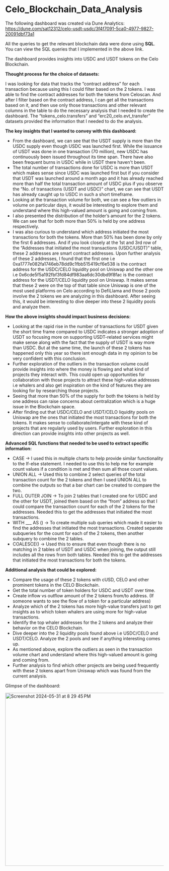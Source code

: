 # Celo_Blockchain_Data_Analysis

The following dashboard was created via Dune Analytics: https://dune.com/sat12312/celo-usdt-usdc/3f4f7091-5ca0-4977-9827-20091dbf73a1

All the queries to get the relevant blockchain data were done using **SQL**. You can view the SQL queries that I implemented in the above link. 

The dashboard provides insights into USDC and USDT tokens on the Celo Blockchain.

**Thought process for the choice of datasets:**

I was looking for data that tracks the “contract address” for each transaction because using this I could filter based on the 2 tokens. I was able to find the contract addresses for both the tokens from Celoscan. 
And after I filter based on the contract address, I can get all the transactions based on it, and then use only those transactions and other relevant columns in the table to do the necessary analysis that I needed to create the dashboard.
The “tokens_celo.transfers” and “erc20_celo.evt_transfer” datasets provided the information that I needed to do the analysis. 


**The key insights that I wanted to convey with this dashboard:**

- From the dashboard, we can see that the USDT supply is more than the USDC supply even though USDC was launched first. While the issuance of USDT was done in one transaction (70 million), new USDC has continuously been issued throughout its time span. There have also been frequent burns in USDC while in USDT there haven't been.
- The total number of transactions done for USDC is more than USDT which makes sense since USDC was launched first but if you consider that USDT was launched around a month ago and it has already reached more than half the total transaction amount of USDC plus if you observe the “No. of transactions (USDT and USDC)” chart, we can see that USDT has already caught up to USDC in such a short timeframe.
- Looking at the transaction volume for both, we can see a few outliers in volume on particular days, it would be interesting to explore them and understand where this high-valued amount is going and coming from.
- I also presented the distribution of the holder’s amount for the 2 tokens. We can see that for both more than 50% is held by one address respectively.
- I was also curious to understand which address initiated the most transactions for both the tokens. More than 50% has been done by only the first 6 addresses. And if you look closely at the 1st and 3rd row of the “Addresses that initiated the most transactions (USDC/USDT)” table, these 2 addresses are smart contract addresses. Upon further analysis of these 2 addresses, I found that the first one i.e 0xa1777e082fa1746eb78dd9c1fbb515419cf6e538 is the contract address for the USDC/CELO liquidity pool on Uniswap and the other one i.e 0x6cde5f5a192fbf3fd84df983aa6dc30dbd9f8fac is the contract address for the USDT/CELO liquidity pool on Uniswap. It makes sense that these 2 were on the top of that table since Uniswap is one of the most used platforms on Celo according to DefiLlama and those 2 pools involve the 2 tokens we are analyzing in this dashboard. After seeing this, it would be interesting to dive deeper into these 2 liquidity pools and analyze them.

**How the above insights should impact business decisions:**
- Looking at the rapid rise in the number of transactions for USDT given the short time frame compared to USDC indicates a stronger adoption of USDT so focusing more on supporting USDT-related services might make sense along with the fact that the supply of USDT is way more than USDC. But at the same time, the launch of these 2 tokens has happened only this year so there isnt enough data in my opinion to be very confident with this conclusion.
- Further exploration of the outliers in the transaction volume could provide insights into where the money is flowing and what kind of projects they interact with. This could open up opportunities for collaboration with those projects to attract these high-value addresses i.e whalers and also get inspiration on the kind of features they are looking for by researching those projects.
- Seeing that more than 50% of the supply for both the tokens is held by one address can raise concerns about centralization which is a huge issue in the Blockchain space.
- After finding out that USDC/CELO and USDT/CELO liquidity pools on Uniswap are the ones that initiated the most transactions for both the tokens. It makes sense to collaborate/intergate with these kind of projects that are regularly used by users. Further exploration in this direction can provide insights into other projects as well.


**Advanced SQL functions that needed to be used to extract specific information:**
- CASE -> I used this in multiple charts to help provide similar functionality to the If-else statement. I needed to use this to help me for example count values if a condition is met and then sum all those count values.
- UNION ALL -> Used this to combine 2 select queries of the total transaction count for the 2 tokens and then I used UNION ALL to combine the outputs so that a bar chart can be created to compare the two.
- FULL OUTER JOIN -> To join 2 tables that I created one for USDC and the other for USDT, joined them based on the “from” address so that I could compare the transaction count for each of the 2 tokens for the addresses. Needed this to get the addresses that initiated the most transactions. 
- WITH ___ AS () -> To create multiple sub queries which made it easier to find the addresses that initiated the most transactions. Created separate subqueries for the count for each of the 2 tokens, then another subquery to combine the 2 tables.
- COALESCE() -> Used this to ensure that even though there is no matching in 2 tables of USDT and USDC when joining, the output still includes all the rows from both tables. Needed this to get the addresses that initiated the most transactions for both the tokens. 

**Additional analysis that could be explored:** 
- Compare the usage of these 2 tokens with cUSD, CELO and other prominent tokens in the CELO Blockchain.
- Get the total number of token holders for USDC and USDT over time.
- Create inflow vs outflow amount of the 2 tokens from/to address. (If someone wants to see the flow of a token for a particular address)
- Analyze which of the 2 tokens has more high-value transfers just to get insights as to which token whalers are using more for high-value transactions.
- Identify the top whaler addresses for the 2 tokens and analyze their behavior on the CELO Blockchain.
- Dive deeper into the 2 liquidity pools found above i.e USDC/CELO and USDT/CELO. Analyze the 2 pools and see if anything interesting comes up.
- As mentioned above, explore the outliers as seen in the transaction volume chart and understand where this high-valued amount is going and coming from.
- Further analysis to find which other projects are being used frequently with these 2 tokens apart from Uniswap which was found from the current analysis.




Glimpse of the dashboard: 

<img width="549" alt="Screenshot 2024-05-31 at 8 29 45 PM" src="https://github.com/Siddhesh19991/Celo_Blockchain_Data_Analysis/assets/65071692/d1347d16-7a54-4e52-8585-7eb5e4a174f8">

